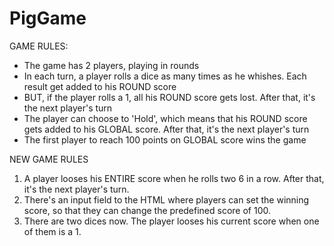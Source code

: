 # PigGame
GAME RULES:

- The game has 2 players, playing in rounds
- In each turn, a player rolls a dice as many times as he whishes. Each result get added to his ROUND score
- BUT, if the player rolls a 1, all his ROUND score gets lost. After that, it's the next player's turn
- The player can choose to 'Hold', which means that his ROUND score gets added to his GLOBAL score. After that, it's the next player's turn
- The first player to reach 100 points on GLOBAL score wins the game

NEW GAME RULES

1. A player looses his ENTIRE score when he rolls two 6 in a row. After that, it's the next player's turn. 
2. There's an input field to the HTML where players can set the winning score, so that they can change the predefined score of 100.
3. There are two dices now. The player looses his current score when one of them is a 1.
